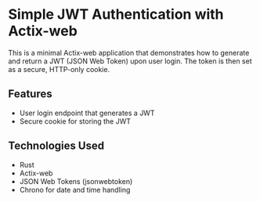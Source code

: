 # Simple JWT Authentication with Actix-web

This is a minimal Actix-web application that demonstrates how to generate and return a JWT (JSON Web Token) upon user login. The token is then set as a secure, HTTP-only cookie.

## Features

- User login endpoint that generates a JWT
- Secure cookie for storing the JWT

## Technologies Used

- Rust
- Actix-web
- JSON Web Tokens (jsonwebtoken)
- Chrono for date and time handling
